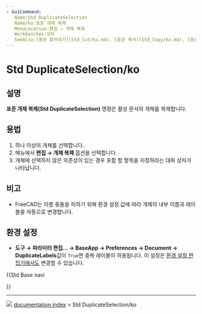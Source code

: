 ```yaml
---
- GuiCommand:
   Name:Std DuplicateSelection
   Name/ko:표준 개체 복제
   MenuLocation:편집 → 개체 복제
   Workbenches:모두
   SeeAlso:[표준 잘라내기](Std_Cut/ko.md), [표준 복사](Std_Copy/ko.md), [표준 붙여넣기](Std_Paste/ko.md)
---
```


# Std DuplicateSelection/ko


</div>

## 설명

**표준 개체 복제(Std DuplicateSelection)** 명령은 활성 문서의 개체를 복제합니다.

## 용법


<div class="mw-translate-fuzzy">

1.  하나 이상의 개체를 선택합니다..
2.  메뉴에서 **편집 → 개체 복제** 옵션을 선택합니다.
3.  개체에 선택하지 않은 의존성이 있는 경우 포함 할 항목을 지정하라는 대화 상자가 나타납니다.


</div>

## 비고

-   FreeCAD는 이름 충돌을 피하기 위해 환경 설정 값에 따라 개체의 내부 이름과 레이블을 자동으로 변경합니다.

## 환경 설정 

-    **도구 → 파라미터 편집... → BaseApp → Preferences → Document → DuplicateLabels**값이 `True`면 중복 레이블이 허용됩니다. 이 설정은 [환경 설정 편집기에서도](Preferences_Editor/ko#문서.md) 변경할 수 있습니다.





{{Std Base navi

}}



---
![](images/Button_right.svg) [documentation index](../README.md) > Std DuplicateSelection/ko
